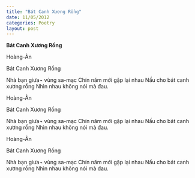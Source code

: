 ```yaml
---
title: "Bát Canh Xương Rồng"
date: 11/05/2012
categories: Poetry
layout: post
---
```


**Bát Canh Xương Rồng**

Hoàng-Ân



Bát Canh Xương Rồng


Nhà bạn giưa¬ vùng sa-mạc
Chín năm mới gặp lại nhau
Nấu cho bát canh xương rồng
Nhìn nhau không nói mà đau.

Hoàng-Ân



Bát Canh Xương Rồng


Nhà bạn giưa¬ vùng sa-mạc
Chín năm mới gặp lại nhau
Nấu cho bát canh xương rồng
Nhìn nhau không nói mà đau.

Hoàng-Ân



Bát Canh Xương Rồng


Nhà bạn giưa¬ vùng sa-mạc
Chín năm mới gặp lại nhau
Nấu cho bát canh xương rồng
Nhìn nhau không nói mà đau.
